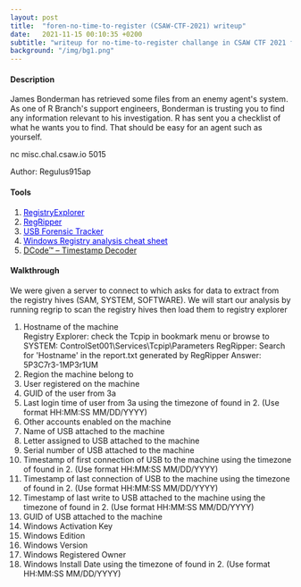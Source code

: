 ```yaml
---
layout: post
title:  "foren-no-time-to-register (CSAW-CTF-2021) writeup"
date:   2021-11-15 00:10:35 +0200
subtitle: "writeup for no-time-to-register challange in CSAW CTF 2021 finals"
background: "/img/bg1.png"
---
```


#### Description
James Bonderman has retrieved some files from an enemy agent's system. As one of R Branch's support engineers, Bonderman is trusting you to find any information relevant to his investigation. R has sent you a checklist of what he wants you to find. That should be easy for an agent such as yourself.

nc misc.chal.csaw.io 5015

Author: Regulus915ap
#### Tools
   1. <a href="https://f001.backblazeb2.com/file/EricZimmermanTools/RegistryExplorer_RECmd.zip" style="color:#0000EE;">RegistryExplorer</a>   
   2. <a href="https://github.com/keydet89/RegRipper3.0" style="color:#0000EE;">RegRipper</a>   
   3. <a href="http://www.orionforensics.com/forensics-tools/usb-forensic-tracker/" style="color:#0000EE;">USB Forensic Tracker</a>   
   4. <a href="https://web.archive.org/web/20210126112458/https://www.dfir.training/resources/downloads/windows-registry" style="color:#0000EE;">Windows Registry analysis cheat sheet</a>
   5. <a href="https://www.digital-detective.net/dcode/">DCode™ – Timestamp Decoder</a>


#### Walkthrough
We were given a server to connect to which asks for data to extract from the registry hives (SAM, SYSTEM, SOFTWARE). We will start our analysis by running regrip to scan the registry hives then load them to registry explorer
   1. Hostname of the machine   
      Registry Explorer: check the Tcpip in bookmark menu or browse to SYSTEM: ControlSet001\Services\Tcpip\Parameters
      RegRipper: Search for 'Hostname' in the report.txt generated by RegRipper
      Answer: 5P3C7r3-1MP3r1UM
   2. Region the machine belong to
   3. User registered on the machine
   4. GUID of the user from 3a
   5. Last login time of user from 3a using the timezone of found in 2. (Use format HH:MM:SS MM/DD/YYYY)
   6. Other accounts enabled on the machine
   7. Name of USB attached to the machine
   8. Letter assigned to USB attached to the machine
   9. Serial number of USB attached to the machine
   10. Timestamp of first connection of USB to the machine using the timezone of found in 2. (Use format HH:MM:SS MM/DD/YYYY)
   11. Timestamp of last connection of USB to the machine using the timezone of found in 2. (Use format HH:MM:SS MM/DD/YYYY)
   12. Timestamp of last write to USB attached to the machine using the timezone of found in 2. (Use format HH:MM:SS MM/DD/YYYY)
   13. GUID of USB attached to the machine
   14. Windows Activation Key
   15. Windows Edition
   16. Windows Version
   17. Windows Registered Owner
   18. Windows Install Date using the timezone of found in 2. (Use format HH:MM:SS MM/DD/YYYY)
